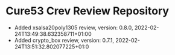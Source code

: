 # Cure53 Crev Review Repository

* Added xsalsa20poly1305 review,  version: 0.8.0, 2022-02-24T13:49:38.632358711+01:00
* Added crypto_box review,  version: 0.7.1, 2022-02-24T13:51:32.802077225+01:0
